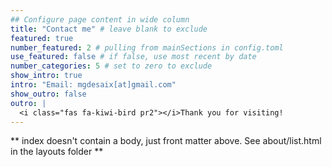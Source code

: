 ```yaml
---
## Configure page content in wide column
title: "Contact me" # leave blank to exclude
featured: true 
number_featured: 2 # pulling from mainSections in config.toml
use_featured: false # if false, use most recent by date
number_categories: 5 # set to zero to exclude
show_intro: true
intro: "Email: mgdesaix[at]gmail.com"
show_outro: false
outro: |
  <i class="fas fa-kiwi-bird pr2"></i>Thank you for visiting!
---
```


** index doesn't contain a body, just front matter above.
See about/list.html in the layouts folder **